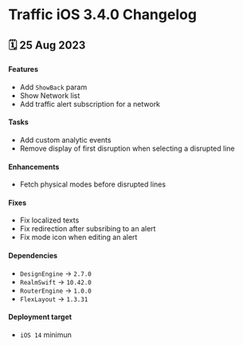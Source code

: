 # Traffic iOS 3.4.0 Changelog

<h2>🗓 25 Aug 2023</h2>

#### Features 
- Add `ShowBack` param
- Show Network list
- Add traffic alert subscription for a network

#### Tasks
- Add custom analytic events
- Remove display of first disruption when selecting a disrupted line

#### Enhancements
- Fetch physical modes before disrupted lines

#### Fixes 
- Fix localized texts
- Fix redirection after subsribing to an alert
- Fix mode icon when editing an alert

#### Dependencies
- `DesignEngine` -> `2.7.0`
- `RealmSwift` -> `10.42.0`
- `RouterEngine` -> `1.0.0`
- `FlexLayout` -> `1.3.31`

#### Deployment target
-  `iOS 14` minimun
